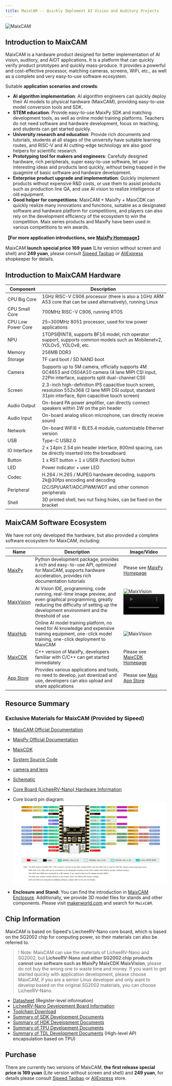 ```yaml
---
title: MaixCAM -- Quickly Implement AI Vision and Auditory Projects
---
```


![MaixCAM](https://wiki.sipeed.com/maixpy/static/image/maixcam.png)

## Introduction to MaixCAM

MaixCAM is a hardware product designed for better implementation of AI vision, auditory, and AIOT applications. It is a platform that can quickly verify product prototypes and quickly mass-produce. It provides a powerful and cost-effective processor, matching cameras, screens, WiFi, etc., as well as a complete and very easy-to-use software ecosystem.

Suitable **application scenarios and crowds**:
* **AI algorithm implementation**: AI algorithm engineers can quickly deploy their AI models to physical hardware (MaixCAM), providing easy-to-use model conversion tools and SDK.
* **STEM education**: Provide easy-to-use MaixPy SDK and matching development tools, as well as online model training platforms. Teachers do not need software and hardware development, focus on teaching, and students can get started quickly.
* **University research and education**: Provide rich documents and tutorials, students at all stages of the university have suitable learning routes, and RISC-V and AI cutting-edge technology are also good helpers for scientific research.
* **Prototyping tool for makers and engineers**: Carefully designed hardware, rich peripherals, super easy-to-use software, let your interesting ideas and products land quickly, without being trapped in the quagmire of basic software and hardware development.
* **Enterprise product upgrade and implementation**: Quickly implement products without expensive R&D costs, or use them to assist products such as production line QA, and use AI vision to realize intelligence of old equipment.
* **Good helper for competitions**: MaixCAM + MaixPy + MaixCDK can quickly realize many innovations and functions, suitable as a designated software and hardware platform for competitions, and players can also rely on the development efficiency of the ecosystem to win the competition. Maix series products and MaixPy have been used in various competitions to win awards.

**【For more application introductions, see [MaixPy Homepage](https://wiki.sipeed.com/maixpy/)】**

MaixCAM **launch special price 169 yuan** (Lite version without screen and shell) and **249 yuan**, please consult [Sipeed Taobao](https://sipeed.taobao.com/) or [AliExpress](https://www.aliexpress.com/store/911876460) shopkeeper for details.

## Introduction to MaixCAM Hardware

| Component | Description |
| --- | --- |
| CPU Big Core | 1GHz RISC-V C906 processor (there is also a 1GHz ARM A53 core that can be used alternatively), running Linux |
| CPU Small Core | 700MHz RISC-V C906, running RTOS |
| CPU Low Power Core | 25~300MHz 8051 processor, used for low power applications |
| NPU | 1TOPS@INT8, supports BF16 model, rich operator support, supports common models such as Mobilenetv2, YOLOv5, YOLOv8, etc. |
| Memory | 256MB DDR3 |
| Storage | TF card boot / SD NAND boot |
| Camera | Supports up to 5M camera, officially supports 4M GC4653 and OS04A10 camera (4 lane MIPI CSI input, 22Pin interface, supports split dual-channel CSI) |
| Screen | 2.3-inch high-definition IPS capacitive touch screen, resolution 552x368 (2 lane MIPI DSI output, standard 31pin interface, 6pin capacitive touch screen) |
| Audio Output | On-board PA power amplifier, can directly connect speakers within 1W on the pin header |
| Audio Input | On-board analog silicon microphone, can directly receive sound |
| Network | On-board WiFi6 + BLE5.4 module, customizable Ethernet version |
| USB | Type-C USB2.0 |
| IO Interface | 2 x 14pin 2.54 pin header interface, 800mil spacing, can be directly inserted into the breadboard |
| Button | 1 x RST button + 1 x USER (function) button |
| LED | Power indicator + user LED |
| Codec | H.264 / H.265 / MJPEG hardware decoding, supports 2k@30fps encoding and decoding |
| Peripheral | I2C/SPI/UART/ADC/PWM/WDT and other common peripherals |
| Shell | 3D printed shell, two nut fixing holes, can be fixed on the bracket |


## MaixCAM Software Ecosystem

We have not only developed the hardware, but also provided a complete software ecosystem for MaixCAM, including:

| Name | Description | Image/Video |
| --- | --- | --- |
| [MaixPy](https://wiki.sipeed.com/maixpy/) | Python development package, provides a rich and easy-to-use API, optimized for MaixCAM, supports hardware acceleration, provides rich documentation tutorials | Please see [MaixPy Homepage](https://wiki.sipeed.com/maixpy/) |
| [MaixVision](https://wiki.sipeed.com/maixvision) | AI Vision IDE, programming, code running, real-time image preview, and even graphical programming, greatly reducing the difficulty of setting up the development environment and the threshold of use | ![MaixVision](../../assets/maixcam/maixvision.jpg)  <video playsinline controls muted preload style="width:100%" src="https://wiki.sipeed.com/maixpy/static/video/maixvision.mp4"></video> |
| [MaixHub](https://maixhub.com) | Online AI model training platform, no need for AI knowledge and expensive training equipment, one-click model training, one-click deployment to MaixCAM | ![MaixVision](../../assets/maixcam/maixhub.jpg) |
| [MaixCDK](https://github.com/sipeed/MaixCDK) | C++ version of MaixPy, developers familiar with C/C++ can get started immediately | Please see [MaixCDK Homepage](https://github.com/sipeed/MaixCDK) |
| [App Store](https://maixhub.com) | Provides various applications and tools, no need to develop, just download and use, developers can also upload and share applications | Please see [Maix App Store](https://maixhub.com/app) |


## Resource Summary

### Exclusive Materials for MaixCAM (Provided by Sipeed)

* [MaixCAM Official Documentation](https://wiki.sipeed.com/maixcam)
* [MaixPy Official Documentation](https://wiki.sipeed.com/maixpy/)
* [MaixCDK](https://github.com/sipeed/MaixCDK)
* [System Source Code](https://github.com/sipeed/LicheeRV-Nano-Build)
* [camera and lens](https://dl.sipeed.com/shareURL/MaixCAM/MaixCAM/Camera)
* [Schematic](https://dl.sipeed.com/shareURL/LICHEE/LicheeRV_Nano/02_Schematic)
* [Core Board (LicheeRV-Nano) Hardware Information](https://dl.sipeed.com/shareURL/LICHEE/LicheeRV_Nano)
* Core board pin diagram:
![](../../zh/lichee/assets/RV_Nano/intro/RV_Nano_3.jpg)

* **Enclosure and Stand:** You can find the introduction in [MaixCAM Enclosure](./assemble.md). Additionally, we provide 3D model files for stands and other components. Please visit [makerworld.com](https://makerworld.com/) and search for `MaixCAM`.

## Chip Information

MaixCAM is based on Sipeed's LiecheeRV-Nano core board, which is based on the SG2002 chip for computing power, so their materials can also be referred to.
>! Note: MaixCAM can use the materials of LicheeRV-Nano and SG2002, but **LicheeRV-Nano and other SG2002 chip products cannot use software such as MaixPy MaixCDK MaixVision**, please do not buy the wrong one to waste time and money.
> If you want to get started quickly with application development, please choose MaixCAM, if you are a senior Linux developer and only want to develop based on the original SG2002 materials, you can choose LicheeRV-Nano.

* [Datasheet](https://github.com/sophgo/sophgo-doc/releases) (Register-level information)
* [LicheeRV-Nano Development Board Information](https://wiki.sipeed.com/hardware/zh/lichee/RV_Nano/1_intro.html)
* [Toolchain Download](https://sophon-file.sophon.cn/sophon-prod-s3/drive/23/03/07/16/host-tools.tar.gz)
* [Summary of SDK Development Documents](https://developer.sophgo.com/thread/471.html)
* [Summary of HDK Development Documents](https://developer.sophgo.com/thread/472.html)
* [Summary of TPU Development Documents](https://developer.sophgo.com/thread/473.html)
* [Summary of TDL Development Documents](https://developer.sophgo.com/thread/556.html) (High-level API encapsulation based on TPU)

## Purchase

There are currently two versions of MaixCAM, **the first release special price is 169 yuan** (Lite version without screen and shell) and **249 yuan**, for details please consult [Sipeed Taobao](https://sipeed.taobao.com/) or [AliExpress](https://www.aliexpress.com/store/911876460) store.

